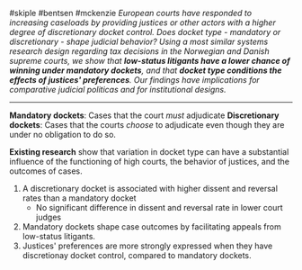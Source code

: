 #skiple #bentsen #mckenzie
*European courts have responded to increasing caseloads by providing justices or other actors with a higher degree of discretionary docket control. Does docket type - mandatory or discretionary - shape judicial behavior? Using a most similar systems research design regarding tax decisions in the Norwegian and Danish supreme courts, we show that **low-status litigants have a lower chance of winning under mandatory dockets**, and that **docket type conditions the effects of justices' preferences**. Our findings have implications for comparative judicial politicas and for institutional designs.*

---
**Mandatory dockets**: Cases that the court *must* adjudicate
**Discretionary dockets**: Cases that the courts *choose* to adjudicate even though they are under no obligation to do so.

**Existing research** show that variation in docket type can have a substantial influence of the functioning of high courts, the behavior of justices, and the outcomes of cases.

1. A discretionary docket is associated with higher dissent and reversal rates than a mandatory docket
	- No significant difference in dissent and reversal rate in lower court judges
2. Mandatory dockets shape case outcomes by facilitating appeals from low-status litigants.
3. Justices' preferences are more strongly expressed when they have discretionay docket control, compared to mandatory dockets. 